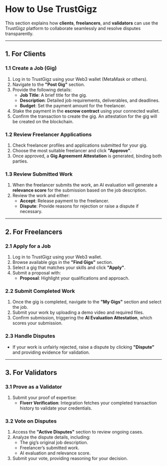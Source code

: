 # **How to Use TrustGigz**

This section explains how **clients**, **freelancers**, and **validators** can use the TrustGigz platform to collaborate seamlessly and resolve disputes transparently.

---

## **1. For Clients**

### **1.1 Create a Job (Gig)**
1. Log in to TrustGigz using your Web3 wallet (MetaMask or others).
2. Navigate to the **"Post Gig"** section.
3. Provide the following details:
   - **Job Title**: A brief title for the gig.
   - **Description**: Detailed job requirements, deliverables, and deadlines.
   - **Budget**: Set the payment amount for the freelancer.
4. Stake the payment in the **escrow contract** using your connected wallet.
5. Confirm the transaction to create the gig. An attestation for the gig will be created on the blockchain.

### **1.2 Review Freelancer Applications**
1. Check freelancer profiles and applications submitted for your gig.
2. Choose the most suitable freelancer and click **"Approve"**.
3. Once approved, a **Gig Agreement Attestation** is generated, binding both parties.

### **1.3 Review Submitted Work**
1. When the freelancer submits the work, an AI evaluation will generate a **relevance score** for the submission based on the job description.
2. Review the work and either:
   - **Accept**: Release payment to the freelancer.
   - **Dispute**: Provide reasons for rejection or raise a dispute if necessary.

---

## **2. For Freelancers**

### **2.1 Apply for a Job**
1. Log in to TrustGigz using your Web3 wallet.
2. Browse available gigs in the **"Find Gigs"** section.
3. Select a gig that matches your skills and click **"Apply"**.
4. Submit a proposal with:
   - **Proposal**: Highlight your qualifications and approach.


### **2.2 Submit Completed Work**
1. Once the gig is completed, navigate to the **"My Gigs"** section and select the job.
2. Submit your work by uploading a demo video and required files.
3. Confirm submission, triggering the **AI Evaluation Attestation**, which scores your submission.

### **2.3 Handle Disputes**
- If your work is unfairly rejected, raise a dispute by clicking **"Dispute"** and providing evidence for validation.

---

## **3. For Validators**

### **3.1 Prove as a Validator**
1. Submit your proof of expertise:
   - **Fiverr Verification**: Integration fetches your completed transaction history to validate your credentials.

### **3.2 Vote on Disputes**
1. Access the **"Active Disputes"** section to review ongoing cases.
2. Analyze the dispute details, including:
   - The gig’s original job description.
   - Freelancer’s submitted work.
   - AI evaluation and relevance score.
3. Submit your vote, providing reasoning for your decision.

